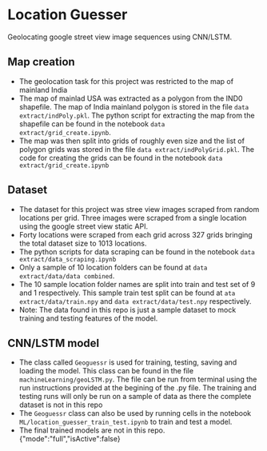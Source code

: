 # Location Guesser
Geolocating google street view image sequences using CNN/LSTM.

## Map creation
* The geolocation task for this project was restricted to the map of mainland India
* The map of mainlad USA was extracted as a polygon from the IND0 shapefile. The map of India mainland polygon is stored in the file `data extract/indPoly.pkl`. The python script for extracting the map from the shapefile can be found in the notebook `data extract/grid_create.ipynb`.
* The map was then split into grids of roughly even size and the list of polygon grids was stored in the file `data extract/indPolyGrid.pkl`. The code for creating the grids can be found in the notebook `data extract/grid_create.ipynb`

## Dataset
* The dataset for this project was stree view images scraped from random locations per grid. Three images were scraped from a single location using the google street view static API.
* Forty locations were scraped from each grid across 327 grids bringing the total dataset size to 1013 locations. 
* The python scripts for data scraping can be found in the notebook `data extract/data_scraping.ipynb`
* Only a sample of 10 location folders can be found at `data extract/data/data combined`. 
* The 10 sample location folder names are split into train and test set of 9 and 1 respectively. This sample train test split can be found at `ata extract/data/train.npy` and `data extract/data/test.npy` respectively.
* Note: The data found in this repo is just a sample dataset to mock training and testing features of the model.

## CNN/LSTM model
* The class called `Geoguessr` is used for training, testing, saving and loading the model. This class can be found in the file `machineLearning/geoLSTM.py`. The file can be run from terminal using the run instructions provided at the begining of the .py file. The training and testing runs will only be run on a sample of data as there the complete dataset is not in this repo
* The `Geoguessr` class can also be used by running cells in the notebook `ML/location_guesser_train_test.ipynb` to train and test a model.
* The final trained models are not in this repo.
{"mode":"full","isActive":false}
